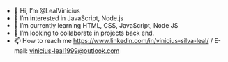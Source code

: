 - 👋 Hi, I’m @LealVinicius
- 👀 I’m interested in JavaScript, Node.js
- 🌱 I’m currently learning HTML, CSS, JavaScript, Node JS
- 💞️ I’m looking to collaborate in projects back end.
- 📫 How to reach me https://www.linkedin.com/in/vinicius-silva-leal/ / E-mail: vinicius-leal1999@outlook.com

<!---
LealVinicius/LealVinicius is a ✨ special ✨ repository because its `README.md` (this file) appears on your GitHub profile.
You can click the Preview link to take a look at your changes.
--->
